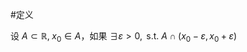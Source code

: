 #定义 

设 $A\subset \mathbb{R},\;x_{0}\in A$，如果 $\exists\varepsilon>0,\text{ s.t. } A\cap(x_{0}-\varepsilon,x_{0}+\varepsilon)$